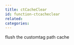 ```yaml
---
title: ctCacheClear
id: function-ctcacheclear
related:
categories:
---
```


flush the customtag path cache
